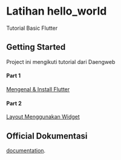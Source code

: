 # Latihan hello_world

Tutorial Basic Flutter

## Getting Started

Project ini mengikuti tutorial dari Daengweb

#### Part 1

[Mengenal & Install Flutter](https://daengweb.id/belajar-flutter-basic-1-mengenal-install-flutter)

#### Part 2

[Layout Menggunakan Widget](https://daengweb.id/belajar-flutter-basic-2-layout-menggunakan-widget)

## Official Dokumentasi

[documentation](https://flutter.io/).
